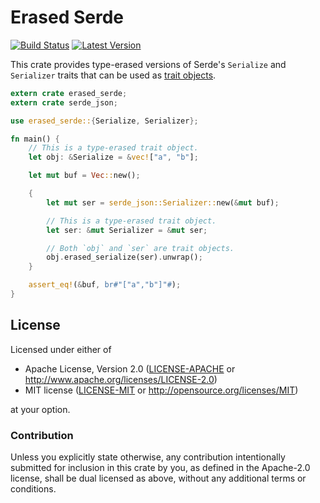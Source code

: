 Erased Serde
============

[![Build Status](https://api.travis-ci.org/dtolnay/erased-serde.svg?branch=master)](https://travis-ci.org/dtolnay/erased-serde)
[![Latest Version](https://img.shields.io/crates/v/erased-serde.svg)](https://crates.io/crates/erased-serde)

This crate provides type-erased versions of Serde's `Serialize` and `Serializer`
traits that can be used as [trait
objects](https://doc.rust-lang.org/book/trait-objects.html).

```rust
extern crate erased_serde;
extern crate serde_json;

use erased_serde::{Serialize, Serializer};

fn main() {
    // This is a type-erased trait object.
    let obj: &Serialize = &vec!["a", "b"];

    let mut buf = Vec::new();

    {
        let mut ser = serde_json::Serializer::new(&mut buf);

        // This is a type-erased trait object.
        let ser: &mut Serializer = &mut ser;

        // Both `obj` and `ser` are trait objects.
        obj.erased_serialize(ser).unwrap();
    }

    assert_eq!(&buf, br#"["a","b"]"#);
}
```

## License

Licensed under either of

 * Apache License, Version 2.0 ([LICENSE-APACHE](LICENSE-APACHE) or http://www.apache.org/licenses/LICENSE-2.0)
 * MIT license ([LICENSE-MIT](LICENSE-MIT) or http://opensource.org/licenses/MIT)

at your option.

### Contribution

Unless you explicitly state otherwise, any contribution intentionally submitted
for inclusion in this crate by you, as defined in the Apache-2.0 license, shall
be dual licensed as above, without any additional terms or conditions.
